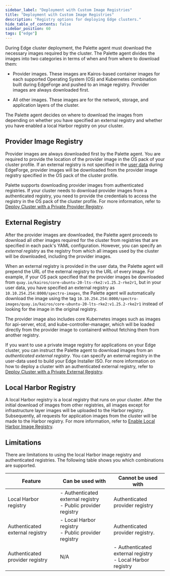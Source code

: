 ```yaml
---
sidebar_label: "Deployment with Custom Image Registries"
title: "Deployment with Custom Image Registries"
description: "Registry options for deploying Edge clusters."
hide_table_of_contents: false
sidebar_position: 60
tags: ["edge"]
---
```


During Edge cluster deployment, the Palette agent must download the necessary images required by the cluster. The
Palette agent divides the images into two categories in terms of when and from where to download them:

- Provider images. These images are Kairos-based container images for each supported Operating System (OS) and
  Kubernetes combination built during EdgeForge and pushed to an image registry. Provider images are always downloaded
  first.

- All other images. These images are for the network, storage, and application layers of the cluster.

The Palette agent decides on where to download the images from depending on whether you have specified an external
registry and whether you have enabled a local Harbor registry on your cluster.

## Provider Image Registry

Provider images are always downloaded first by the Palette agent. You are required to provide the location of the
provider image in the OS pack of your cluster profile. If an external registry is not specified in the
[user data](../../edgeforge-workflow/prepare-user-data.md) during EdgeForge, provider images will be downloaded from the
provider image registry specified in the OS pack of the cluster profile.

Palette supports downloading provider images from authenticated registries. If your cluster needs to download provider
images from a authenticated registry, you need to provide the credentials to access the registry in the OS pack of the
cluster profile. For more information, refer to
[Deploy Cluster with a Private Provider Registry](./deploy-private-registry.md).

## External Registry

After the provider images are downloaded, the Palette agent proceeds to download all other images required for the
cluster from registries that are specified in each pack's YAML configuration. However, you can specify an _external
registry_ as the registry from which all images used by the cluster will be downloaded, including the provider images.

When an external registry is provided in the user data, the Palette agent will prepend the URL of the external registry
to the URL of every image. For example, if your OS pack specified that the provider images be downloaded from
`quay.io/kairos/core-ubuntu-20-lts-rke2:v1.25.2-rke2r1`, but in your user data, you have specified an external registry
as `10.10.254.254:8000/spectro-images`, the Palette agent will automatically download the image using the tag
`10.10.254.254:8000/spectro-images/quay.io/kairos/core-ubuntu-20-lts-rke2:v1.25.2-rke2r1` instead of looking for the
image in the original registry.

The provider image also includes core Kubernetes images such as images for api-server, etcd, and kube-controller-manager,
which will be loaded directly from the provider image to containerd without fetching them from another registry.

If you want to use a private image registry for applications on your Edge cluster, you can instruct the Palette agent to
download images from an _authenticated external registry_. You can specify an external registry in the user-data used to
build your Edge Installer ISO. For more information on how to deploy a cluster with an authenticated external registry,
refer to [Deploy Cluster with a Private External Registry](./deploy-external-registry.md).

## Local Harbor Registry

A local Harbor registry is a local registry that runs on your cluster. After the initial download of images from other
registries, all images except for infrastructure layer images will be uploaded to the Harbor registry. Subsequently, all
requests for application images from the cluster will be made to the Harbor registry. For more information, refer to
[Enable Local Harbor Image Registry](./local-registry.md).

## Limitations

There are limitations to using the local Harbor image registry and authenticated registries. The following table shows
you which combinations are supported.

| Feature                         | Can be used with                                                   | Cannot be used with                                             |
| ------------------------------- | ------------------------------------------------------------------ | --------------------------------------------------------------- |
| Local Harbor registry           | - Authenticated external registry <br/> - Public provider registry | Authenticated provider registry                                 |
| Authenticated external registry | - Local Harbor registry <br/> - Public provider registry           | Authenticated provider registry.                                |
| Authenticated provider registry | N/A                                                                | - Authenticated external registry <br/> - Local Harbor registry |
